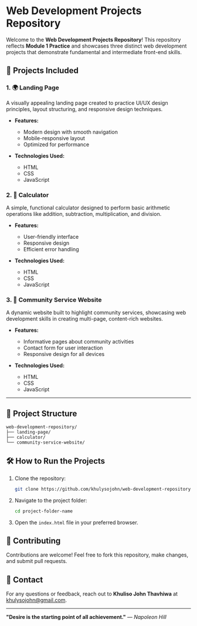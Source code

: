 # Web Development Projects Repository

Welcome to the **Web Development Projects Repository**! This repository reflects **Module 1 Practice** and showcases three distinct web development projects that demonstrate fundamental and intermediate front-end  skills.

## 🚀 Projects Included

### 1. 🌍 Landing Page
A visually appealing landing page created to practice UI/UX design principles, layout structuring, and responsive design techniques.

- **Features:**
  - Modern design with smooth navigation
  - Mobile-responsive layout
  - Optimized for performance

- **Technologies Used:**
  - HTML
  - CSS
  - JavaScript

### 2. 📱 Calculator
A simple, functional calculator designed to perform basic arithmetic operations like addition, subtraction, multiplication, and division.

- **Features:**
  - User-friendly interface
  - Responsive design
  - Efficient error handling

- **Technologies Used:**
  - HTML
  - CSS
  - JavaScript

### 3. 🤝 Community Service Website
A dynamic website built to highlight community services, showcasing web development skills in creating multi-page, content-rich websites.

- **Features:**
  - Informative pages about community activities
  - Contact form for user interaction
  - Responsive design for all devices

- **Technologies Used:**
  - HTML
  - CSS
  - JavaScript

---

## 📂 Project Structure
```
web-development-repository/
├── landing-page/
├── calculator/
└── community-service-website/
```

## 🛠️ How to Run the Projects
1. Clone the repository:
   ```bash
   git clone https://github.com/khulysojohn/web-development-repository.git
   ```
2. Navigate to the project folder:
   ```bash
   cd project-folder-name
   ```
3. Open the `index.html` file in your preferred browser.

## 🙌 Contributing
Contributions are welcome! Feel free to fork this repository, make changes, and submit pull requests.

## 📧 Contact
For any questions or feedback, reach out to **Khuliso John Thavhiwa** at [khulysojohn@gmail.com](mailto:khulysojohn@gmail.com).

---

**"Desire is the starting point of all achievement."** — *Napoleon Hill*

